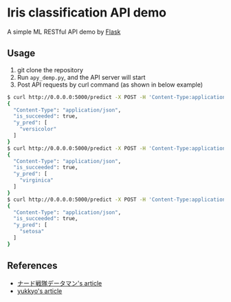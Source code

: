 # Iris classification API demo

A simple ML RESTful API demo by [Flask](http://flask.pocoo.org/)

## Usage

1. git clone the repository
2. Run `apy_demp.py`, and the API server will start
3. Post API requests by curl command (as shown in below example)

```bash
$ curl http://0.0.0.0:5000/predict -X POST -H 'Content-Type:application/json' -d '{"X_pred":[6.5,2.8,4.6,1.5]}'
{
  "Content-Type": "application/json", 
  "is_succeeded": true, 
  "y_pred": [
    "versicolor"
  ]
}
$ curl http://0.0.0.0:5000/predict -X POST -H 'Content-Type:application/json' -d '{"X_pred":[6.3,2.8,5.1,1.5]}'
{
  "Content-Type": "application/json", 
  "is_succeeded": true, 
  "y_pred": [
    "virginica"
  ]
}
$ curl http://0.0.0.0:5000/predict -X POST -H 'Content-Type:application/json' -d '{"X_pred":[4.6,3.4,1.4,0.3]}'
{
  "Content-Type": "application/json", 
  "is_succeeded": true, 
  "y_pred": [
    "setosa"
  ]
}
```

## References

- [ナード戦隊データマン's article](http://datanerd.hateblo.jp/entry/2017/09/01/212021)
- [yukkyo's article](https://qiita.com/yukkyo/items/1464c42324f15d7b8223)
